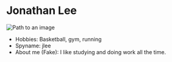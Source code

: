 # Jonathan Lee

![Path to an image](happiness.jpg)

- Hobbies: Basketball, gym, running
- Spyname: jlee
- About me (Fake): I like studying and doing work all the time.
